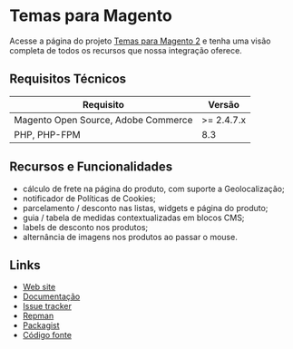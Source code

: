 # Temas para Magento

Acesse a página do projeto [Temas para Magento 2](https://eloom.tech/store/) e tenha uma visão completa de todos os recursos que nossa integração oferece.

## Requisitos Técnicos

| Requisito | Versão |
| ------ |------|
| Magento Open Source, Adobe Commerce | >= 2.4.7.x |
| PHP, PHP-FPM | 8.3  |

## Recursos e Funcionalidades

- cálculo de frete na página do produto, com suporte a Geolocalização;
- notificador de Políticas de Cookies;
- parcelamento / desconto nas listas, widgets e página do produto;
- guia / tabela de medidas contextualizadas em blocos CMS;
- labels de desconto nos produtos;
- alternância de imagens nos produtos ao passar o mouse.

## Links

* [Web site](https://eloom.tech/)
* [Documentação](https://docs.eloom.tech/store)
* [Issue tracker](https://github.com/eloom/theme-frontend-core/issues)
* [Repman](https://app.repman.io/organization/eloom/package/25fb603f-97fe-4ebc-b642-953294314d35/details)
* [Packagist](https://packagist.org/packages/eloom/theme-frontend-core)
* [Código fonte](https://github.com/eloom/theme-frontend-core)
